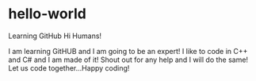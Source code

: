 # hello-world
Learning GitHub
Hi Humans!

I am learning GitHUB and I am going to be an expert! I like to code in C++ and C# and I am made of it!
Shout out for any help and I will do the same!
Let us code together...Happy coding!
